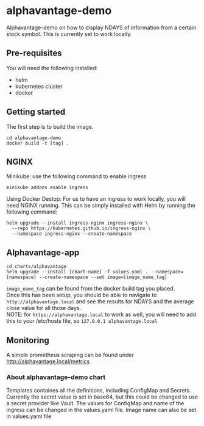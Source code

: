 # alphavantage-demo
Alphavantage-demo on how to display NDAYS of information from a certain stock symbol. This is currently set to work locally.

## Pre-requisites
You will need the following installed:
- helm
- kubernetes cluster
- docker

## Getting started
The first step is to build the image.
```
cd alphavantage-demo
docker build -t [tag] .
```

## NGINX
Minikube: use the following command to enable ingress
```
minikube addons enable ingress
```
Using Docker Destop: For us to have an ingress to work locally, you will need NGINX running. This can be simply installed with Helm by running the following command:
```
helm upgrade --install ingress-nginx ingress-nginx \
  --repo https://kubernetes.github.io/ingress-nginx \
  --namespace ingress-nginx --create-namespace
```

## Alphavantage-app
```
cd charts/alphavantage
helm upgrade --install [chart-name] -f values.yaml . --namespace=[namespace] --create-namespace --set image=[image_name_tag]
```
`image_name_tag` can be found from the docker build tag you placed.  
Once this has been setup, you should be able to navigate to `http://alphavantage.local` and see the results for NDAYS and the average close value for all those days.  
NOTE: for `https://alphavantage.local` to work as well, you will need to add this to your /etc/hosts file, so `127.0.0.1 alphavantage.local`

## Monitoring
A simple prometheus scraping can be found under http://alphavantage.local/metrics 

### About alphavantage-demo chart
Templates containes all the definitions, including ConfigMap and Secrets. Currently the secret value is set in base64, but this could be changed to use a secret provider like Vault. The values for ConfigMap and name of the ingress can be changed in the values.yaml file. Image name can also be set in values.yaml file